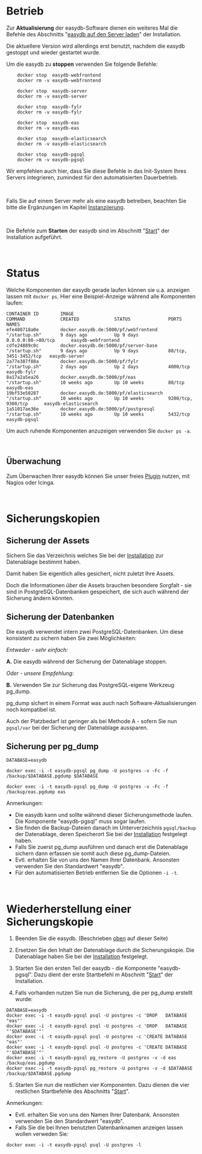 # Betrieb
Zur **Aktualisierung** der easydb-Software dienen ein weiteres Mal die Befehle des Abschnitts "[easydb auf den Server laden](/sysadmin/installation/installation.html#easydb-auf-den-server-laden)" der Installation.

Die aktuellere Version wird allerdings erst benutzt, nachdem die easydb gestoppt und wieder gestartet wurde.

Um die easydb zu **stoppen** verwenden Sie folgende Befehle:

~~~~
    docker stop  easydb-webfrontend
    docker rm -v easydb-webfrontend

    docker stop  easydb-server
    docker rm -v easydb-server

    docker stop  easydb-fylr
    docker rm -v easydb-fylr

    docker stop  easydb-eas
    docker rm -v easydb-eas

    docker stop  easydb-elasticsearch
    docker rm -v easydb-elasticsearch

    docker stop  easydb-pgsql
    docker rm -v easydb-pgsql
~~~~

Wir empfehlen auch hier, dass Sie diese Befehle in das Init-System Ihres Servers integrieren, zumindest für den automatisierten Dauerbetrieb.

&nbsp;

Falls Sie auf einem Server mehr als eine easydb betreiben, beachten Sie bitte die Ergänzungen im Kapitel [Instanziierung](/sysadmin/instances/instances.html#stop).

&nbsp;

Die Befehle zum **Starten** der easydb sind im Abschnitt  "[Start](/sysadmin/installation/installation.html#start)" der Installation aufgeführt.

&nbsp;

# Status

Welche Komponenten der easydb gerade laufen können sie u.a. anzeigen lassen mit `docker ps`. Hier eine Beispiel-Anzeige während alle Komponenten laufen:

~~~~
CONTAINER ID        IMAGE                                       COMMAND             CREATED             STATUS              PORTS                   NAMES
efe480718a0e        docker.easydb.de:5000/pf/webfrontend        "/startup.sh"       9 days ago          Up 9 days           0.0.0.0:80->80/tcp      easydb-webfrontend
cdfe24889c0c        docker.easydb.de:5000/pf/server-base        "/startup.sh"       9 days ago          Up 9 days           80/tcp, 3451-3452/tcp   easydb-server
2a77e387f88a        docker.easydb.de:5000/pf/fylr               "/startup.sh"       2 days ago          Up 2 days           4000/tcp                easydb-fylr
8a17a2a5ea26        docker.easydb.de:5000/pf/eas                "/startup.sh"       10 weeks ago        Up 10 weeks         80/tcp                  easydb-eas
19bf53e50287        docker.easydb.de:5000/pf/elasticsearch      "/startup.sh"       10 weeks ago        Up 10 weeks         9200/tcp, 9300/tcp      easydb-elasticsearch
1a51017ae36e        docker.easydb.de:5000/pf/postgresql         "/startup.sh"       10 weeks ago        Up 10 weeks         5432/tcp                easydb-pgsql
~~~~

Um auch ruhende Komponenten anzuzeigen verwenden Sie `docker ps -a`.

&nbsp;

## Überwachung

Zum Überwachen Ihrer easydb können Sie unser freies [Plugin](https://github.com/programmfabrik/check-easydb5) nutzen, mit Nagios oder Icinga.

&nbsp;

# Sicherungskopien

## Sicherung der Assets
Sichern Sie das Verzeichnis welches Sie bei der [Installation](/sysadmin/installation/installation.html#datenablage-bestimmen) zur Datenablage bestimmt haben.

Damit haben Sie eigentlich alles gesichert, nicht zuletzt Ihre Assets.

Doch die Informationen _über_ die Assets brauchen besondere Sorgfalt - sie sind in PostgreSQL-Datenbanken gespeichert, die sich auch während der Sicherung ändern könnten.

## Sicherung der Datenbanken

Die easydb verwendet intern zwei PostgreSQL-Datenbanken. Um diese konsistent zu sichern haben Sie zwei Möglichkeiten:

_Entweder - sehr einfach:_

__A.__ Die easydb während der Sicherung der Datenablage stoppen.

_Oder - unsere Empfehlung:_

__B.__ Verwenden Sie zur Sicherung das PostgreSQL-eigene Werkzeug pg_dump.

pg_dump sichert in einem Format was auch nach Software-Aktualisierungen noch kompatibel ist.

Auch der Platzbedarf ist geringer als bei Methode A - sofern Sie nun `pgsql/var` bei der Sicherung der Datenablage aussparen.

## Sicherung per pg_dump

~~~~
DATABASE=easydb

docker exec -i -t easydb-pgsql pg_dump -U postgres -v -Fc -f /backup/$DATABASE.pgdump $DATABASE

docker exec -i -t easydb-pgsql pg_dump -U postgres -v -Fc -f /backup/eas.pgdump eas
~~~~

Anmerkungen:

- Die easydb kann und sollte während dieser Sicherungsmethode laufen. Die Komponente "easydb-pgsql" muss sogar laufen.
- Sie finden die Backup-Dateien danach im Unterverzeichnis `pgsql/backup` der Datenablage, deren Speicherort Sie bei der [Installation](/sysadmin/installation/installation.html) festgelegt haben.
- Falls Sie zuerst pg_dump ausführen und danach erst die Datenablage sichern dann erfassen sie somit auch diese pg_dump-Dateien.
- Evtl. erhalten Sie von uns den Namen Ihrer Datenbank. Ansonsten verwenden Sie den Standardwert "easydb".
- Für den automatisierten Betrieb entfernen Sie die Optionen `-i -t`.

&nbsp;


# Wiederherstellung einer Sicherungskopie

1. Beenden Sie die easydb. (Beschrieben [oben](#betrieb) auf dieser Seite)

2. Ersetzen Sie den Inhalt der Datenablage durch die Sicherungskopie. Die Datenablage haben Sie bei der [Installation](/sysadmin/installation/installation.html#datenablage-bestimmen) festgelegt.

3. Starten Sie den ersten Teil der easydb - die Komponente "easydb-pgsql". Dazu dient der erste Startbefehl m Abschnitt "[Start](/sysadmin/installation/installation.html#start)" der Installation.

4. Falls vorhanden nutzen Sie nun die Sicherung, die per pg_dump erstellt wurde:

~~~~
DATABASE=easydb
docker exec -i -t easydb-pgsql psql -U postgres -c 'DROP   DATABASE "eas"'
docker exec -i -t easydb-pgsql psql -U postgres -c 'DROP   DATABASE "'$DATABASE'"'
docker exec -i -t easydb-pgsql psql -U postgres -c 'CREATE DATABASE "eas"'
docker exec -i -t easydb-pgsql psql -U postgres -c 'CREATE DATABASE "'$DATABASE'"'
docker exec -i -t easydb-pgsql pg_restore -U postgres -v -d eas    /backup/eas.pgdump
docker exec -i -t easydb-pgsql pg_restore -U postgres -v -d $DATABASE /backup/$DATABASE.pgdump
~~~~

5. Starten Sie nun die restlichen vier Komponenten. Dazu dienen die vier restlichen Startbefehle des Abschnitts "[Start](/sysadmin/installation/installation.html#start)".

Anmerkungen:

- Evtl. erhalten Sie von uns den Namen Ihrer Datenbank. Ansonsten verwenden Sie den Standardwert "easydb".
- Falls Sie die bei Ihnen benutzten Datenbanknamen anzeigen lassen wollen verweden Sie:

~~~~
docker exec -i -t easydb-pgsql psql -U postgres -l
~~~~

&nbsp;

